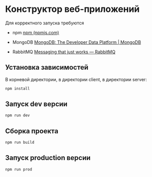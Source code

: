 # Конструктор веб-приложений
Для корректного запуска требуются
- npm [npm (npmjs.com)](https://www.npmjs.com/)

- MongoDB [MongoDB: The Developer Data Platform | MongoDB](https://www.mongodb.com/)

- RabbitMQ [Messaging that just works — RabbitMQ](https://www.rabbitmq.com/)
## Установка зависимостей
В корневой директории, в директории client, в директории server:
```bash
npm install
```
## Запуск dev версии
```bash
npm run dev
```
## Сборка проекта
```bash
npm run build
```
## Запуск production версии
```bash
npm run prod
```